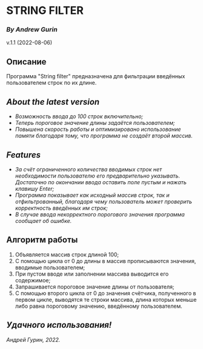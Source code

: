 # **STRING FILTER**
### *By Andrew Gurin*
v.1.1 (2022-08-06)
## Описание
Программа "String filter" предназначена для фильтрации введённых пользователем строк по их длине.
## *About the latest version*
* *Возможность ввода до 100 строк включительно;*
* *Теперь пороговое значение длины задаётся пользователем;*
* *Повышена скорость работы и оптимизировано использование памяти благодаря тому, что программа не создаёт второй массив.*
## *Features*
* *За счёт ограниченного количества вводимых строк нет необходимости пользователю его предварительно указывать. Достаточно по окончании ввода оставить поле пустым и нажать клавишу Enter;*
* *Программа показывает как исходный массив строк, так и отфильтрованный, благодаря чему пользователь может проверить корректность введённых им строк;*
* *В случае ввода некорректного порогового значения программа сообщает об ошибке.*
## Алгоритм работы
1. Объявляется массив строк длиной 100;
2. С помощью цикла от 0 до длины в массив прописываются значения, вводимые пользователем;
3. При пустом вводе или заполнении массива выводится его содержимое;
4. Запрашивается пороговое значение длины от пользователя;
5. С помощью второго цикла от 0 до значения счётчика, полученного в первом цикле, выводятся те строки массива, длина которых меньше либо равна пороговому значению, введённому пользователем.
## *Удачного использования!*
*Андрей Гурин, 2022.*